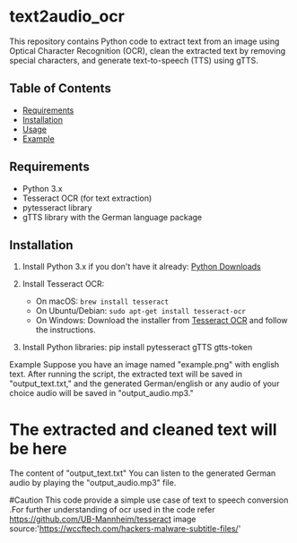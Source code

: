 # text2audio_ocr

This repository contains Python code to extract text from an image using Optical Character Recognition (OCR), clean the extracted text by removing special characters, and generate  text-to-speech (TTS) using gTTS.

## Table of Contents
- [Requirements](#requirements)
- [Installation](#installation)
- [Usage](#usage)
- [Example](#example)


## Requirements

- Python 3.x
- Tesseract OCR (for text extraction)
- pytesseract library
- gTTS library with the German language package

## Installation

1. Install Python 3.x if you don't have it already: [Python Downloads](https://www.python.org/downloads/)

2. Install Tesseract OCR:
   - On macOS: `brew install tesseract`
   - On Ubuntu/Debian: `sudo apt-get install tesseract-ocr`
   - On Windows: Download the installer from [Tesseract OCR](https://github.com/tesseract-ocr/tesseract) and follow the instructions.

3. Install Python libraries:
   pip install pytesseract gTTS gtts-token

Example
Suppose you have an image named "example.png" with english text. After running the script, the extracted text will be saved in "output_text.txt," and the generated German/english or any audio of your choice audio will be saved in "output_audio.mp3."



# The extracted and cleaned  text will be here
The content of "output_text.txt" 
You can listen to the generated German audio by playing the "output_audio.mp3" file.

#Caution 
This code provide a simple use case of text to speech conversion .For further understanding of ocr used in the code refer https://github.com/UB-Mannheim/tesseract
image source:'https://wccftech.com/hackers-malware-subtitle-files/'
